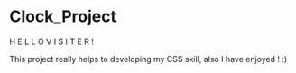 # Clock_Project
 
H E L L O     V I S I T E R !

This project really helps to developing my CSS skill, also I have enjoyed ! :)      
